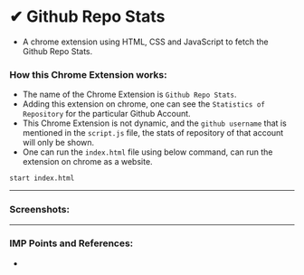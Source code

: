 # ✔ Github Repo Stats
- A chrome extension using HTML, CSS and JavaScript to fetch the Github Repo Stats.

### How this Chrome Extension works:
- The name of the Chrome Extension is `Github Repo Stats`.
- Adding this extension on chrome, one can see the `Statistics of Repository` for the particular Github Account.
- This Chrome Extension is not dynamic, and the `github username` that is mentioned in the `script.js` file, the stats of repository of that account will only be shown.
- One can run the `index.html` file using below command, can run the extension on chrome as a website.
```
start index.html
```

****

### Screenshots:


****

### IMP Points and References:
- 
